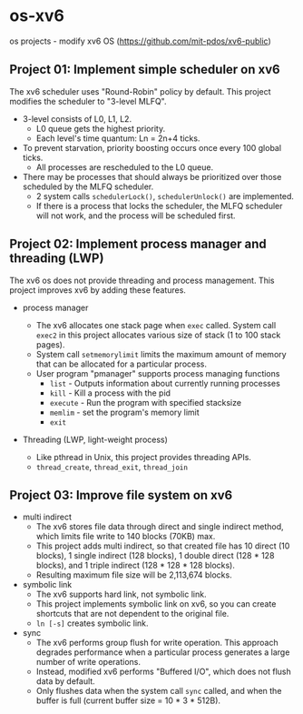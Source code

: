 # os-xv6
os projects - modify xv6 OS (https://github.com/mit-pdos/xv6-public)
## Project 01: Implement simple scheduler on xv6
The xv6 scheduler uses "Round-Robin" policy by default. This project modifies the scheduler to "3-level MLFQ".
- 3-level consists of L0, L1, L2. 
  - L0 queue gets the highest priority.
  - Each level's time quantum: Ln = 2n+4 ticks.
- To prevent starvation, priority boosting occurs once every 100 global ticks.
  - All processes are rescheduled to the L0 queue.
- There may be processes that should always be prioritized over those scheduled by the MLFQ scheduler.
  - 2 system calls `schedulerLock()`, `schedulerUnlock()` are implemented.
  - If there is a process that locks the scheduler, the MLFQ scheduler will not work, and the process will be scheduled first.

## Project 02: Implement process manager and threading (LWP)
The xv6 os does not provide threading and process management. This project improves xv6 by adding these features.
- process manager
  - The xv6 allocates one stack page when `exec` called. System call `exec2` in this project allocates various size of stack (1 to 100 stack pages).
  - System call `setmemorylimit` limits the maximum amount of memory that can be allocated for a particular process.
  - User program "pmanager" supports process managing functions
    - `list` - Outputs information about currently running processes
    - `kill` - Kill a process with the pid
    - `execute` - Run the program with specified stacksize
    - `memlim` - set the program's memory limit
    - `exit`

- Threading (LWP, light-weight process)
  - Like pthread in Unix, this project provides threading APIs.
  - `thread_create`, `thread_exit`, `thread_join`

## Project 03: Improve file system on xv6
- multi indirect
  - The xv6 stores file data through direct and single indirect method, which limits file write to 140 blocks (70KB) max.
  - This project adds multi indirect, so that created file has 10 direct (10 blocks), 1 single indirect (128 blocks), 1 double direct (128 * 128 blocks), and 1 triple indirect (128 * 128 * 128 blocks).
  - Resulting maximum file size will be 2,113,674 blocks.
- symbolic link
  - The xv6 supports hard link, not symbolic link.
  - This project implements symbolic link on xv6, so you can create shortcuts that are not dependent to the original file.
  - `ln [-s]` creates symbolic link.
- sync
  - The xv6 performs group flush for write operation. This approach degrades performance when a particular process generates a large number of write operations.
  - Instead, modified xv6 performs "Buffered I/O", which does not flush data by default.
  - Only flushes data when the system call `sync` called, and when the buffer is full (current buffer size = 10 * 3 * 512B).
